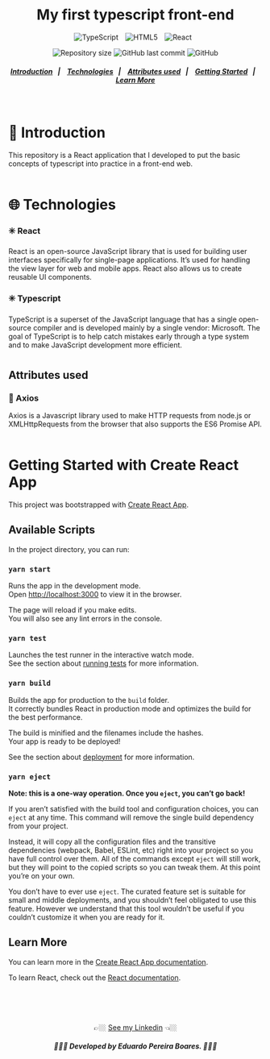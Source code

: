 <h1 align="center">My first typescript front-end</h1>

<!-- E02041 -->
<p align="center">
  <img style="margin-right: 10px;" alt="TypeScript" src="https://img.shields.io/badge/typescript%20-%23007ACC.svg?&style=for-the-badge&logo=typescript&logoColor=white"/>

  <img style="margin-right: 10px;" alt="HTML5" src="https://img.shields.io/badge/html5%20-%23E34F26.svg?&style=for-the-badge&logo=html5&logoColor=white"/>

  <img style="margin-right: 10px;" alt="React" src="https://img.shields.io/badge/react%20-%2320232a.svg?&style=for-the-badge&logo=react&logoColor=%2361DAFB"/>
</p>

<p align="center">
  <img alt="Repository size" src="https://img.shields.io/github/repo-size/EduardoPereiraBoares/my-first-typescript-frontend-web?color=%23E02041">

  <a align="center">
    <img alt="GitHub last commit" src="https://img.shields.io/github/last-commit/EduardoPereiraBoares/my-first-typescript-frontend-web?color=%23E02041">
  </a>

   <img alt="GitHub" src="https://img.shields.io/github/license/EduardoPereiraBoares/my-first-typescript-frontend-web?color=%23E02041">
</p>

<h5 align="center">
  <a href="#-introduction">Introduction</a>&nbsp;&nbsp;&nbsp;|&nbsp;&nbsp;&nbsp;
  <a href="#-technologies">Technologies</a>&nbsp;&nbsp;&nbsp;|&nbsp;&nbsp;&nbsp;
  <a href="#attributes-used">Attributes used</a>&nbsp;&nbsp;&nbsp;|&nbsp;&nbsp;&nbsp;
  <a href="#getting-started-with-create-react-app">Getting Started</a>&nbsp;&nbsp;&nbsp;|&nbsp;&nbsp;&nbsp;
  <a href="#learn-more">Learn More</a>
</h5><br>

# 📖 Introduction<br>

 This repository is a React application that I developed to put the basic concepts of typescript into practice in a front-end web. <br><br>

# 🌐 Technologies<br>

<h3>✳️ React </h3>
React is an open-source JavaScript library that is used for building user interfaces specifically for single-page applications. It’s used for handling the view layer for web and mobile apps. React also allows us to create reusable UI components.

<h3>✳️ Typescript </h3>
TypeScript is a superset of the JavaScript language that has a single open-source compiler and is developed mainly by a single vendor: Microsoft. The goal of TypeScript is to help catch mistakes early through a type system and to make JavaScript development more efficient.

# <h2>Attributes used</h2>

<h3>🚧 Axios </h3>
Axios is a Javascript library used to make HTTP requests from node.js or XMLHttpRequests from the browser that also supports the ES6 Promise API.<br><br>

# Getting Started with Create React App

This project was bootstrapped with [Create React App](https://github.com/facebook/create-react-app).

## Available Scripts

In the project directory, you can run:

### `yarn start`

Runs the app in the development mode.\
Open [http://localhost:3000](http://localhost:3000) to view it in the browser.

The page will reload if you make edits.\
You will also see any lint errors in the console.

### `yarn test`

Launches the test runner in the interactive watch mode.\
See the section about [running tests](https://facebook.github.io/create-react-app/docs/running-tests) for more information.

### `yarn build`

Builds the app for production to the `build` folder.\
It correctly bundles React in production mode and optimizes the build for the best performance.

The build is minified and the filenames include the hashes.\
Your app is ready to be deployed!

See the section about [deployment](https://facebook.github.io/create-react-app/docs/deployment) for more information.

### `yarn eject`

**Note: this is a one-way operation. Once you `eject`, you can’t go back!**

If you aren’t satisfied with the build tool and configuration choices, you can `eject` at any time. This command will remove the single build dependency from your project.

Instead, it will copy all the configuration files and the transitive dependencies (webpack, Babel, ESLint, etc) right into your project so you have full control over them. All of the commands except `eject` will still work, but they will point to the copied scripts so you can tweak them. At this point you’re on your own.

You don’t have to ever use `eject`. The curated feature set is suitable for small and middle deployments, and you shouldn’t feel obligated to use this feature. However we understand that this tool wouldn’t be useful if you couldn’t customize it when you are ready for it.

## Learn More

You can learn more in the [Create React App documentation](https://facebook.github.io/create-react-app/docs/getting-started).

To learn React, check out the [React documentation](https://reactjs.org/).<br><br><br><br><br>

<div align="center">
👉🏼 <a href="https://www.linkedin.com/in/eduardo-pereira-boares/">See my Linkedin</a> 👈🏼
<h5 align="center"> 👨🏻‍💻 Developed by Eduardo Pereira Boares. 👨🏻‍💻</h5>
<div>
